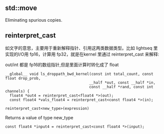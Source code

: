 ## std::move
Eliminating spurious copies. 

## reinterpret_cast
如文字的意思，主要用于重新解释指针、引用这两类数据类型。比如 lightseq 里实现的I/O用 fp16，计算用 fp32，就是在kernel 里通过 reinterpret_cast 来解释:

out/int 都是 fp16的数组指针,但是里面计算时转化成了 float

```
__global__ void ls_droppath_bwd_kernel(const int total_count, const float drop_prob,
                                      __half *out, const __half *in,
                                      const __half *rand, const int channels) {
  float4 *out4 = reinterpret_cast<float4 *>(out);
  const float4 *vals_float4 = reinterpret_cast<const float4 *>(in);
```

```
reinterpret_cast<new_type>(expression)
```

Returns a value of type new\_type


```
const float4 *input4 = reinterpret_cast<const float4 *>(input);
```
